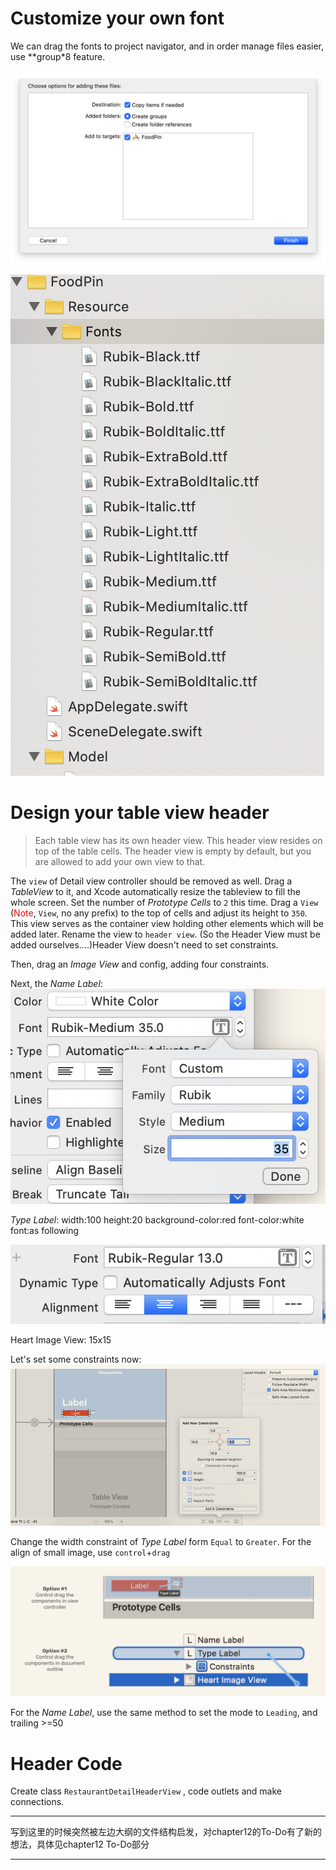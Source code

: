 # Customize your own font

We can drag the fonts to project navigator, and in order manage files easier, use **group*8 feature.

![fonts](graph/fonts.png)

![fonts2](graph/fonts2.png)

# Design your table view header

> Each table view has its own header view. This header view resides on top of the table cells. The header view is empty by default, but you are allowed to add your own view to that.
>

The `view` of Detail view controller should be removed as well. Drag a *TableView* to it, and Xcode automatically resize the tableview to fill the whole screen. Set the number of *Prototype Cells* to `2` this time. Drag a `View` (<font color = "red">Note</font>, `View`, no any prefix) to the top of cells and adjust its height to `350`. This view serves as the container view holding other elements which will be added later. Rename the view to `header view`. (So the Header View must be added ourselves....)Header View doesn't need to set constraints.

Then, drag an *Image View* and config, adding four constraints.

Next, the *Name Label*: ![labelconf](graph/labelconf.png)

*Type Label*: width:100 height:20 background-color:red font-color:white font:as following

![typelabelconf](graph/typelabelconf.png)

Heart Image View: 15x15

Let's set some constraints now:![typelabelcons](graph/typelabelcons.png)

Change the width constraint of *Type Label* form `Equal` to `Greater`. For the align of small image, use `control`+`drag`

![control-drag](graph/control-drag.png)

For the *Name Label*, use the same method to set the mode to `Leading`, and trailing >=50

# Header Code

Create class `RestaurantDetailHeaderView` , code outlets and make connections.

---

写到这里的时候突然被左边大纲的文件结构启发，对chapter12的To-Do有了新的想法，具体见chapter12 To-Do部分

---

